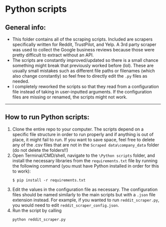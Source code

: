 # Python scripts

## General info:
- This folder contains all of the scraping scripts. Included are scrapers specifically written for Reddit, TrustPilot, and Yelp. A 3rd party scraper was used to collect the Google business reviews because those were pretty difficult to extract without an API.
- The scripts are constantly improved/updated so there is a small chance something might break that previously worked before (lol). These are usually small mistakes such as different file paths or filenames (which also change constantly) so feel free to directly edit the ```.py``` files as needed.
- I completely reworked the scripts so that they read from a configuration file instead of taking in user-inputted arguments. If the configuration files are missing or renamed, the scripts might not work.

---

## How to run Python scripts:

1. Clone the entire repo to your computer. The scripts depend on a specific file structure in order to run properly and if anything is out of place, it might fail to run. If you want to save space, feel free to delete any of the .csv files that are not in the ```Scraped data\company_data``` folder (do not delete the folders!!)
2. Open Terminal/CMD/shell, navigate to the ```\Python scripts``` folder, and install the necessary libraries from the ```requirements.txt``` file by running the following command (you must have Python installed in order for this to work):
    ```
    $ pip install -r requirements.txt
    ```
3. Edit the values in the configuration file as necessary. The configuration files should be named similarly to the main scripts but with a ```.json``` file extension instead. For example, if you wanted to run ```reddit_scraper.py```, you would need to edit ```reddit_scraper_config.json```.
4. Run the script by calling
    ```
    python reddit_scraper.py
    ```
